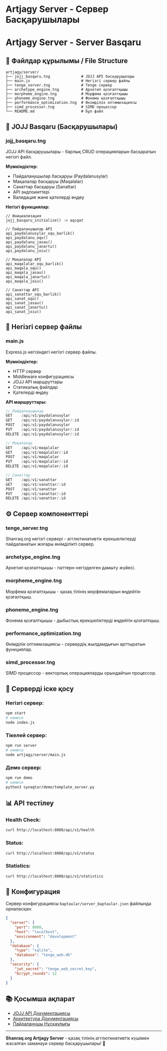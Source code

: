# Artjagy Server - Сервер Басқарушылары
# Artjagy Server - Server Basqaru

## 📁 **Файлдар құрылымы / File Structure**

```
artjagy/server/
├── jojj_basqaru.tng              # JOJJ API басқарушылары
├── main.js                       # Негізгі сервер файлы
├── tenge_server.tng              # Tenge сервер
├── archetype_engine.tng          # Архетип қозғалтқышы
├── morpheme_engine.tng           # Морфема қозғалтқышы
├── phoneme_engine.tng            # Фонема қозғалтқышы
├── performance_optimization.tng  # Өнімділік оптимизациясы
├── simd_processor.tng            # SIMD процессор
└── README.md                     # Бұл файл
```

## 🚀 **JOJJ Basqaru (Басқарушылары)**

### **jojj_basqaru.tng**
JOJJ API басқарушылары - барлық CRUD операцияларын басқаратын негізгі файл.

**Мүмкіндіктер:**
- Пайдаланушылар басқаруы (Paydalanusylar)
- Мақалалар басқаруы (Maqalalar)  
- Санаттар басқаруы (Sanattar)
- API эндпоинттері
- Валидация және қателерді өңдеу

**Негізгі функциялар:**
```tenge
// Инициализация
jojj_basqaru_initialize() -> aqıqat

// Пайдаланушылар API
api_paydalanusylar_oqu_barlik()
api_paydalanu_oqu()
api_paydalanu_jasau()
api_paydalanu_janartu()
api_paydalanu_joiu()

// Мақалалар API
api_maqalalar_oqu_barlik()
api_maqala_oqu()
api_maqala_jasau()
api_maqala_janartu()
api_maqala_joiu()

// Санаттар API
api_sanattar_oqu_barlik()
api_sanat_oqu()
api_sanat_jasau()
api_sanat_janartu()
api_sanat_joiu()
```

## 🔧 **Негізгі сервер файлы**

### **main.js**
Express.js негізіндегі негізгі сервер файлы.

**Мүмкіндіктер:**
- HTTP сервер
- Middleware конфигурациясы
- JOJJ API маршруттары
- Статикалық файлдар
- Қателерді өңдеу

**API маршруттары:**
```javascript
// Пайдаланушылар
GET    /api/v1/paydalanusylar
GET    /api/v1/paydalanusylar/:id
POST   /api/v1/paydalanusylar
PUT    /api/v1/paydalanusylar/:id
DELETE /api/v1/paydalanusylar/:id

// Мақалалар
GET    /api/v1/maqalalar
GET    /api/v1/maqalalar/:id
POST   /api/v1/maqalalar
PUT    /api/v1/maqalalar/:id
DELETE /api/v1/maqalalar/:id

// Санаттар
GET    /api/v1/sanattar
GET    /api/v1/sanattar/:id
POST   /api/v1/sanattar
PUT    /api/v1/sanattar/:id
DELETE /api/v1/sanattar/:id
```

## ⚙️ **Сервер компоненттері**

### **tenge_server.tng**
Shanraq.org негізгі сервері - агглютинативтік ерекшеліктерді пайдаланатын жоғары өнімділікті сервер.

### **archetype_engine.tng**
Архетип қозғалтқышы - паттерн-негізделген дамыту жүйесі.

### **morpheme_engine.tng**
Морфема қозғалтқышы - қазақ тілінің морфемаларын өңдейтін қозғалтқыш.

### **phoneme_engine.tng**
Фонема қозғалтқышы - дыбыстық ерекшеліктерді өңдейтін қозғалтқыш.

### **performance_optimization.tng**
Өнімділік оптимизациясы - сервердің жылдамдығын арттыратын функциялар.

### **simd_processor.tng**
SIMD процессор - векторлық операцияларды орындайтын процессор.

## 🚀 **Серверді іске қосу**

### **Негізгі сервер:**
```bash
npm start
# немесе
node index.js
```

### **Тікелей сервер:**
```bash
npm run server
# немесе
node artjagy/server/main.js
```

### **Демо сервер:**
```bash
npm run demo
# немесе
python3 synaqtar/demo/template_server.py
```

## 📊 **API тестілеу**

### **Health Check:**
```bash
curl http://localhost:8080/api/v1/health
```

### **Status:**
```bash
curl http://localhost:8080/api/v1/status
```

### **Statistics:**
```bash
curl http://localhost:8080/api/v1/statistics
```

## 🔧 **Конфигурация**

Сервер конфигурациясы `baptaular/server_baptaular.json` файлында орналасқан:

```json
{
  "server": {
    "port": 8080,
    "host": "localhost",
    "environment": "development"
  },
  "database": {
    "type": "sqlite",
    "database": "tenge_web.db"
  },
  "security": {
    "jwt_secret": "tenge_web_secret_key",
    "bcrypt_rounds": 12
  }
}
```

## 📚 **Қосымша ақпарат**

- [JOJJ API Документациясы](../../qujattama/api/jojj_api.md)
- [Архитектура Документациясы](../../qujattama/architecture/overview.md)
- [Пайдаланушы Нұсқаулығы](../../qujattama/user-guide/getting-started.md)

---

**Shanraq.org Artjagy Server** - қазақ тілінің агглютинативтік күшімен жасалған заманауи сервер басқарушылары! 🚀
